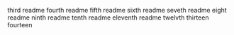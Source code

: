 third readme
fourth readme
fifth readme
sixth readme
seveth readme
eight readme
ninth readme
tenth readme
eleventh readme
twelvth
thirteen
fourteen
